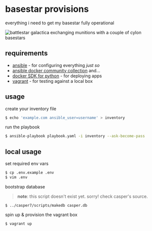 # basestar provisions

everything i need to get my basestar fully operational

![battlestar galactica exchanging munitions with a couple of cylon basestars](https://media.tenor.com/0Uuw4iOYNoQAAAAC/battlestar-galactica-galactica.gif)

## requirements

- [ansible](https://www.ansible.com/) - for configuring everything *just so*
- [ansible docker community collection](https://galaxy.ansible.com/community/docker) and...
- [docker SDK for python](https://docker-py.readthedocs.io/en/stable/) - for deploying apps
- [vagrant](https://www.vagrantup.com/) - for testing against a local box

## usage

create your inventory file

```bash
$ echo 'example.com ansible_user=username' > inventory
```

run the playbook

```bash
$ ansible-playbook playbook.yaml -i inventory --ask-become-pass
```
 
## local usage

set required env vars

```bash
$ cp .env.example .env
$ vim .env
```

bootstrap database

> **note**: this script doesn't exist yet. sorry! check casper's source.

```base
$ ../casper7/scripts/makedb casper.db
```

spin up & provision the vagrant box

```bash
$ vagrant up
```
